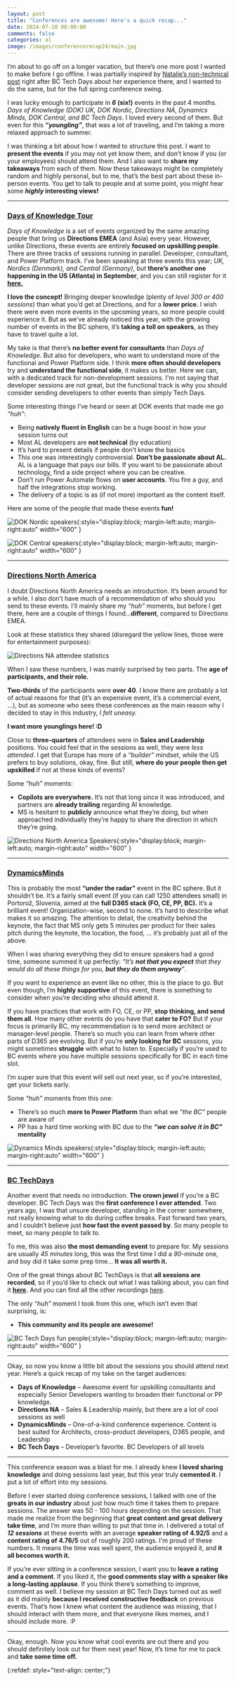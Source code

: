 ```yaml
---
layout: post
title: "Conferences are awesome! Here's a quick recap..."
date: 2024-07-10 08:00:00
comments: false
categories: al
image: /images/conferencerecap24/main.jpg
---
```

I’m about to go off on a longer vacation, but there’s one more post I wanted to make before I go offline. I was partially inspired by [Natalie’s non-technical post][natalierecap] right after BC Tech Days about her experience there, and I wanted to do the same, but for the full spring conference swing.

I was lucky enough to participate in ***6* (six!)** events in the past 4 months. *Days of Knowledge (DOK) UK, DOK Nordic, Directions NA, Dynamics Minds, DOK Central, and BC Tech Days*. I loved every second of them. But even for this ***“youngling”***, that was a lot of traveling, and I’m taking a more relaxed approach to summer. 

I was thinking a bit about how I wanted to structure this post. I want to **present the events** if you may not yet know them, and don’t know if you (or your employees) should attend them. And I also want to **share my takeaways** from each of them. Now these takeaways might be completely random and highly personal, but to me, that’s the best part about these in-person events. You get to talk to people and at some point, you might hear some ***highly* interesting views!**

<hr>

### [Days of Knowledge Tour][dok]

*Days of Knowledge* is a set of events organized by the same amazing people that bring us **Directions EMEA** (and Asia) every year. However, unlike Directions, these events are entirely **focused on upskilling people**. There are three tracks of sessions running in parallel. Developer, consultant, and Power Platform track. I’ve been speaking at three events this year; *UK, Nordics (Denmark), and Central (Germany)*, but **there’s another one happening in the US (Atlanta) in September**, and you can still register for it **[here.][dokamericas]**

**I love the concept!** Bringing deeper knowledge (plenty of *level 300 or 400 sessions*) than what you’d get at Directions, and for a **lower price**. I wish there were even more events in the upcoming years, so more people could experience it. But as we’ve already noticed this year, with the growing number of events in the BC sphere, it’s **taking a toll on speakers**, as they have to travel quite a lot. 

My take is that there’s **no better event for consultants** than *Days of Knowledge*. But also for developers, who want to understand more of the functional and Power Platform side. I think **more often should developers** try and **understand the functional side**, it makes us better. Here we can, with a dedicated track for non-development sessions. I'm not saying that developer sessions are not great, but the functional track is why you should consider sending developers to other events than simply Tech Days.

Some interesting things I’ve heard or seen at DOK events that made me go *“huh”*:
-	Being **natively fluent in English** can be a huge boost in how your session turns out
-	Most AL developers are **not technical** (by education)
-	It’s hard to present details if people don’t know the basics
-	This one was interestingly controversial. **Don’t be passionate about AL.** AL is a language that pays our bills. If you want to be passionate about technology, find a side project where you can be creative.
-	Don’t run Power Automate flows on **user accounts**. You fire a guy, and half the integrations stop working.
-	The delivery of a topic is as (if not more) important as the content itself.

Here are some of the people that made these events **fun!**

![DOK Nordic speakers](/images/conferencerecap24/doknordic.jpg){:style="display:block; margin-left:auto; margin-right:auto" width="600" }

![DOK Central speakers](/images/conferencerecap24/dokcentral.png){:style="display:block; margin-left:auto; margin-right:auto" width="600" }

<hr>

### [Directions North America][directionsnahome]

I doubt Directions North America needs an introduction. It’s been around for a while. I also don’t have much of a recommendation of who should you send to these events. I’ll mainly share my *“huh”* moments, but before I get there, here are a couple of things I found...**different**, compared to Directions EMEA.

Look at these statistics they shared (disregard the yellow lines, those were for entertainment purposes): 

![Directions NA attendee statistics](/images/conferencerecap24/dna-statistics.jpg)

When I saw these numbers, I was mainly surprised by two parts. The **age of participants, and their role.**

**Two-thirds** of the participants were **over 40**. I know there are probably a lot of actual reasons for that (it’s an expensive event, it’s a commercial event, ...), but as someone who sees these conferences as the main reason why I decided to stay in this industry, *I felt uneasy.* 

**I want more younglings here! :D**

Close to **three-quarters** of attendees were in **Sales and Leadership** positions. You could feel that in the sessions as well, they were *less attended*. I get that Europe has more of a *“builder”* mindset, while the US prefers to buy solutions, okay, fine. But still, **where do your people then get upskilled** if not at these kinds of events?

Some *“huh”* moments:

-	**Copilots are everywhere.** It’s not that long since it was introduced, and partners are **already trailing** regarding AI knowledge.
-	MS is hesitant to **publicly** announce what they’re doing, but when approached individually they’re happy to share the direction in which they’re going.

![Directions North America Speakers](/images/conferencerecap24/dna.jpg){:style="display:block; margin-left:auto; margin-right:auto" width="600" }

<hr>

### [DynamicsMinds][dynamicsminds]

This is probably the most **“under the radar”** event in the BC sphere. But it shouldn’t be. It’s a fairly small event (if you can call 1250 attendees small) in Portorož, Slovenia, aimed at the **full D365 stack (FO, CE, PP, BC).** It’s a brilliant event! Organization-wise, second to none. It’s hard to describe what makes it so amazing. The attention to detail, the creativity behind the keynote, the fact that MS only gets 5 minutes per product for their sales pitch during the keynote, the location, the food, ... it’s probably just all of the above.

When I was sharing everything they did to ensure speakers had a good time, someone summed it up perfectly: *“It’s **not that you expect** that they would do all these things for you, **but they do them anyway**”*.

If you want to experience an event like no other, this is the place to go. But even though, I’m **highly supportive** of this event, there is something to consider when you’re deciding who should attend it. 

If you have practices that work with FO, CE, or PP, **stop thinking, and send them all**. How many other events do you have that **cater to FO?** But if your focus is primarily BC, my recommendation is to send more architect or manager-level people. There’s so much you can learn from where other parts of D365 are evolving. But if you’re **only looking for BC** sessions, you might sometimes **struggle** with what to listen to. Especially if you’re used to BC events where you have multiple sessions specifically for BC in each time slot.

I’m super sure that this event will sell out next year, so if you’re interested, get your tickets early.

Some *“huh”* moments from this one:
-	There’s so much **more to Power Platform** than what we *“the BC”* people are aware of
-	PP has a hard time working with BC due to the ***“we can solve it in BC”* mentality**

![Dynamics Minds speakers](/images/conferencerecap24/dynamicsminds.jpg){:style="display:block; margin-left:auto; margin-right:auto" width="600" }

<hr>

### [BC TechDays][bctechdays]

Another event that needs no introduction. **The crown jewel** if you’re a BC developer. BC Tech Days was the **first conference I ever attended**. Two years ago, I was that unsure developer, standing in the corner somewhere, not really knowing what to do during coffee breaks. Fast forward two years, and I couldn’t believe just **how fast the event passed by**. So many people to meet, so many people to talk to. 

To me, this was also **the most demanding event** to prepare for. My sessions are usually *45 minutes* long, this was the first time I did a *90-minute* one, and boy did it take some prep time... **It was all worth it.** 

One of the great things about BC TechDays is that **all sessions are recorded**, so if you’d like to check out what I was talking about, you can find it **[here][techdaysrecording].** And you can find all the other recordings [here][techdaysallrecordings].

The only *“huh”* moment I took from this one, which isn’t even that surprising, is:
-	**This community and its people are awesome!**

![BC Tech Days fun people](/images/conferencerecap24/techdays.jpg){:style="display:block; margin-left:auto; margin-right:auto" width="600" }

<hr>

Okay, so now you know a little bit about the sessions you should attend next year. Here’s a quick recap of my take on the target audiences:
- **Days of Knowledge** – Awesome event for upskilling consultants and especially Senior Developers wanting to broaden their functional or PP knowledge.
- **Directions NA** – Sales & Leadership mainly, but there are a lot of cool sessions as well
- **DynamicsMinds** – One-of-a-kind conference experience. Content is best suited for Architects, cross-product developers, D365 people, and Leadership
- **BC Tech Days** – Developer’s favorite. BC Developers of all levels

<hr>

This conference season was a blast for me. I already knew **I loved sharing knowledge** and doing sessions last year, but this year truly **cemented it**. I put a lot of effort into my sessions. 

Before I ever started doing conference sessions, I talked with one of the **greats in our industry** about just how much time it takes them to prepare sessions. The answer was 50 - 100 hours depending on the session. That made me realize from the beginning that **great content and great delivery take time**, and I’m more than willing to put that time in. I delivered a total of ***12 sessions*** at these events with an average **speaker rating of 4.92/5** and a **content rating of 4.76/5** out of roughly 200 ratings. I'm proud of these numbers. It means the time was well spent, the audience enjoyed it, and **it all becomes worth it.**

If you’re ever sitting in a conference session, I want you to **leave a rating and a comment**. If you liked it, the **good comments stay with a speaker like a long-lasting applause**. If you think there’s something to improve, comment as well. I believe my session at BC Tech Days turned out as well as it did mainly **because I received constructive feedback** on previous events. That’s how I knew what content the audience was missing, that I should interact with them more, and that everyone likes memes, and I should include more. :P

<hr>

Okay, enough. Now you know what cool events are out there and you should definitely look out for them next year! Now, it’s time for me to pack and **take some time off.**

{:refdef: style="text-align: center;"}

[natalierecap]: https://nataliekarolak.wordpress.com/2024/06/16/waking-up-after-the-bc-techdays-2024/
[dokamericas]: https://www.directionsforpartners.com/conferences-and-events/days-of-knowledge/americas-2024/program
[dok]: https://www.directionsforpartners.com/
[directionsnahome]: https://directionsna.com/
[dynamicsminds]: https://www.dynamicsminds.com/
[bctechdays]: https://www.bctechdays.com/event
[techdaysrecording]: https://www.youtube.com/watch?v=v-EaIJ0f9tU
[techdaysallrecordings]: https://www.youtube.com/mibusocom